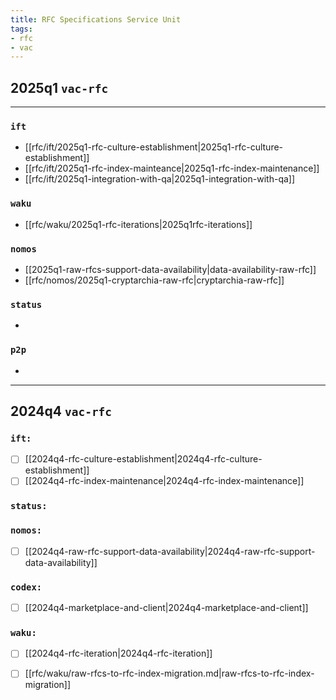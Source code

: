 ```yaml
---
title: RFC Specifications Service Unit
tags:
- rfc
- vac
---
```

## 2025q1 `vac-rfc`

--- 
### `ift`
+ [[rfc/ift/2025q1-rfc-culture-establishment|2025q1-rfc-culture-establishment]]
+ [[rfc/ift/2025q1-rfc-index-mainteance|2025q1-rfc-index-maintenance]]
+ [[rfc/ift/2025q1-integration-with-qa|2025q1-integration-with-qa]]

### `waku`
- [[rfc/waku/2025q1-rfc-iterations|2025q1rfc-iterations]]

### `nomos`
- [[2025q1-raw-rfcs-support-data-availability|data-availability-raw-rfc]]
- [[rfc/nomos/2025q1-cryptarchia-raw-rfc|cryptarchia-raw-rfc]]

### `status`
- 
### `p2p`
- 
--- 
## 2024q4 `vac-rfc`

### `ift:`
* [ ] [[2024q4-rfc-culture-establishment|2024q4-rfc-culture-establishment]]
* [ ] [[2024q4-rfc-index-maintenance|2024q4-rfc-index-maintenance]]

### `status:`

### `nomos:`
* [ ] [[2024q4-raw-rfc-support-data-availability|2024q4-raw-rfc-support-data-availability]]


### `codex:`
* [ ] [[2024q4-marketplace-and-client|2024q4-marketplace-and-client]]

### `waku:`
* [ ] [[2024q4-rfc-iteration|2024q4-rfc-iteration]]
* [ ] [[rfc/waku/raw-rfcs-to-rfc-index-migration.md|raw-rfcs-to-rfc-index-migration]]

